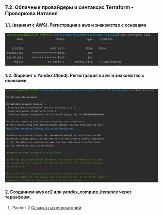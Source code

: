 ### 7.2. Облачные провайдеры и синтаксис Terraform - Проворкова Наталия
#### 1.1. (вариант с AWS). Регистрация в aws и знакомство с основами
![aws-config](aws/aws-config.png)

#### 1.2. (Вариант с Yandex.Cloud). Регистрация в aws и знакомство с основами
![terraform-init](yandex-cloud/terraform-init.png)

#### 2. Созданием aws ec2 или yandex_compute_instance через терраформ.
1. Packer
2.[Ссылка на репозиторий](https://github.com/nprovorkova/devops-training)